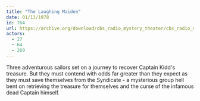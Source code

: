 ```yaml
---
title: "The Laughing Maiden"
date: 01/13/1978
id: 764
url: https://archive.org/download/cbs_radio_mystery_theater/cbs_radio_mystery_theater-0751-0800.zip/cbs_radio_mystery_theater-0751-0800%2Fcbsrmt_0764_the_laughing_maiden.mp3
actors:
  - 27
  - 64
  - 269
---
```

Three adventurous sailors set on a journey to recover Captain Kidd's treasure. But they must contend with odds far greater than they expect as they must save themselves from the Syndicate - a mysterious group hell bent on retrieving the treasure for themselves and the curse of the infamous dead Captain himself.
